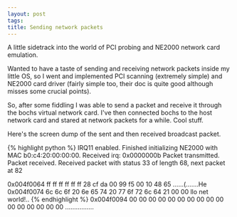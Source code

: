 ```yaml
--- 
layout: post
tags: 
title: Sending network packets
---
```

A little sidetrack into the world of PCI probing and NE2000 network card
emulation.

Wanted to have a taste of sending and receiving network packets inside my
little OS, so I went and implemented PCI scanning (extremely simple) and
NE2000 card driver (fairly simple too, their doc is quite good although misses
some crucial points).

So, after some fiddling I was able to send a packet and receive it through the
bochs virtual network card. I've then connected bochs to the host network card
and stared at network packets for a while. Cool stuff.

Here's the screen dump of the sent and then received broadcast packet.

{% highlight python %}
IRQ11 enabled.
Finished initializing NE2000 with MAC b0:c4:20:00:00:00.
Received irq: 0x0000000b
Packet transmitted.
Packet received.
Received packet with status 33 of length 68, next packet at 82

0x004f0064  ff ff ff ff ff ff 28 cf  da 00 99 f5 00 10 48 65  ......(.......He
0x004f0074  6c 6c 6f 20 6e 65 74 20  77 6f 72 6c 64 21 00 00  llo net world!..
{% endhighlight %}
0x004f0094  00 00 00 00 00 00 00 00  00 00 00 00 00 00 00 00  ................
